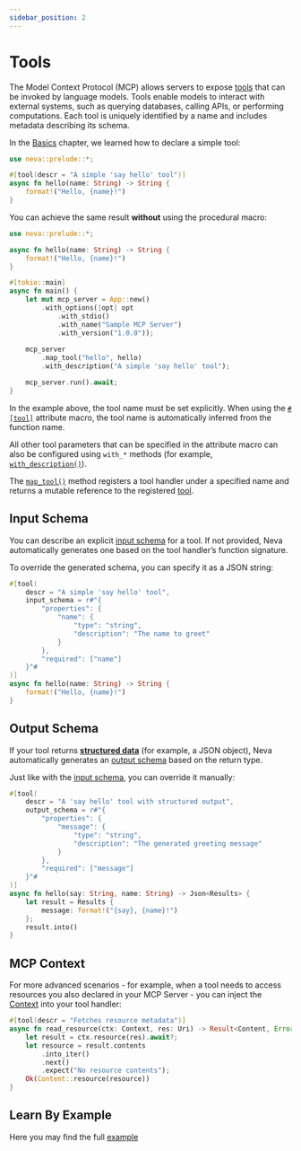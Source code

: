 ```yaml
---
sidebar_position: 2
---
```


# Tools

The Model Context Protocol (MCP) allows servers to expose [tools](https://modelcontextprotocol.io/specification/draft/server/tools) that can be invoked by language models. Tools enable models to interact with external systems, such as querying databases, calling APIs, or performing computations. Each tool is uniquely identified by a name and includes metadata describing its schema.

In the [Basics](/docs/mcp-server/basics) chapter, we learned how to declare a simple tool:

```rust
use neva::prelude::*;

#[tool(descr = "A simple 'say hello' tool")]
async fn hello(name: String) -> String {
    format!("Hello, {name}!")
}
```

You can achieve the same result **without** using the procedural macro:

```rust
use neva::prelude::*;

async fn hello(name: String) -> String {
    format!("Hello, {name}!")
}

#[tokio::main]
async fn main() {
    let mut mcp_server = App::new()
        .with_options(|opt| opt
            .with_stdio()
            .with_name("Sample MCP Server")
            .with_version("1.0.0"));
            
    mcp_server
        .map_tool("hello", hello)
        .with_description("A simple 'say hello' tool");

    mcp_server.run().await;
}
```

In the example above, the tool name must be set explicitly.
When using the [`#[tool]`](https://docs.rs/neva/latest/neva/attr.tool.html) attribute macro, the tool name is automatically inferred from the function name.

All other tool parameters that can be specified in the attribute macro can also be configured using `with_*` methods (for example, [`with_description()`](https://docs.rs/neva/latest/neva/types/tool/struct.Tool.html#method.with_description)).

The [`map_tool()`](https://docs.rs/neva/latest/neva/app/struct.App.html#method.map_tool) method registers a tool handler under a specified name and returns a mutable reference to the registered [tool](https://docs.rs/neva/latest/neva/types/tool/struct.Tool.html).

## Input Schema

You can describe an explicit [input schema](https://docs.rs/neva/latest/neva/types/tool/struct.ToolSchema.html) for a tool.
If not provided, Neva automatically generates one based on the tool handler’s function signature.

To override the generated schema, you can specify it as a JSON string:

```rust
#[tool(
    descr = "A simple 'say hello' tool",
    input_schema = r#"{
        "properties": {
            "name": { 
                "type": "string", 
                "description": "The name to greet"
            }
        },
        "required": ["name"]
    }"#
)]
async fn hello(name: String) -> String {
    format!("Hello, {name}!")
}
```

## Output Schema

If your tool returns [**structured data**](https://modelcontextprotocol.io/specification/draft/server/tools#tool-result) (for example, a JSON object),
Neva automatically generates an [output schema](https://docs.rs/neva/latest/neva/types/tool/struct.ToolSchema.html) based on the return type.

Just like with the [input schema](/docs/mcp-server/tools#input-schema),
you can override it manually:

```rust
#[tool(
    descr = "A 'say hello' tool with structured output",
    output_schema = r#"{
        "properties": {
            "message": { 
                "type": "string", 
                "description": "The generated greeting message"
            }
        },
        "required": ["message"]
    }"#
)]
async fn hello(say: String, name: String) -> Json<Results> {
    let result = Results { 
        message: format!("{say}, {name}!")
    };
    result.into()
}
```

## MCP Context

For more advanced scenarios - for example, when a tool needs to access resources you also declared in your MCP Server -
you can inject the [Context](https://docs.rs/neva/latest/neva/app/context/struct.Context.html) into your tool handler:

```rust
#[tool(descr = "Fetches resource metadata")]
async fn read_resource(ctx: Context, res: Uri) -> Result<Content, Error> {
    let result = ctx.resource(res).await?;
    let resource = result.contents
        .into_iter()
        .next()
        .expect("No resource contents");
    Ok(Content::resource(resource))
}
```


## Learn By Example
Here you may find the full [example](https://github.com/RomanEmreis/neva/tree/main/examples/server)
